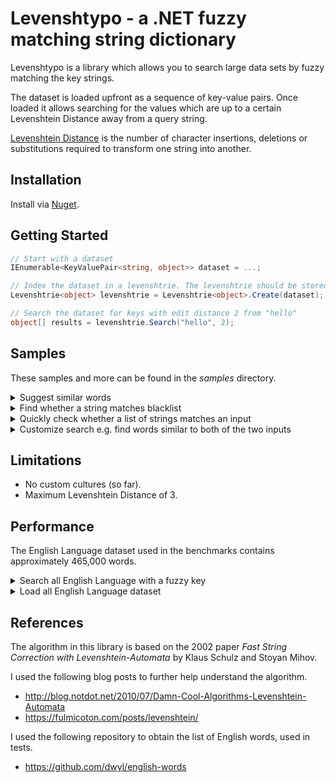 ﻿# Levenshtypo - a .NET fuzzy matching string dictionary

Levenshtypo is a library which allows you to search large
data sets by fuzzy matching the key strings.

The dataset is loaded upfront as a sequence of key-value pairs.
Once loaded it allows searching for the values which are up to
a certain Levenshtein Distance away from a query string.

[Levenshtein Distance](https://en.wikipedia.org/wiki/Levenshtein_distance)
is the number of character insertions, deletions or substitutions
required to transform one string into another.

## Installation

Install via [Nuget](https://www.nuget.org/packages/Levenshtypo).


## Getting Started

```csharp
// Start with a dataset
IEnumerable<KeyValuePair<string, object>> dataset = ...;

// Index the dataset in a levenshtrie. The levenshtrie should be stored for re-use.
Levenshtrie<object> levenshtrie = Levenshtrie<object>.Create(dataset);

// Search the dataset for keys with edit distance 2 from "hello"
object[] results = levenshtrie.Search("hello", 2);
```


## Samples

These samples and more can be found in the _samples_ directory.

<details>
<summary>Suggest similar words</summary>

```csharp
public class TypoSuggestion
{
    private readonly Levenshtrie<string> _trie;

    public TypoSuggestion(IEnumerable<string> words)
    {
        _trie = Levenshtrie<string>.Create(
            words.Select(w => new KeyValuePair<string, string>(w, w)),
            ignoreCase: true);
    }

    public string[] GetSimilarWords(string word)
    {
        // RestrictedEdit adds support for swapping adjacent letters
        // which is a common typo.
        return _trie.Search(word, maxEditDistance: 2, metric: LevenshtypoMetric.RestrictedEdit);
    }
}
```

</details>

<details>
<summary>Find whether a string matches blacklist</summary>

```csharp
public class BlacklistDetectionExample
{
    private readonly Levenshtrie<string> _trie;

    public BlacklistDetectionExample(IEnumerable<string> blacklist)
    {
        _trie = Levenshtrie<string>.Create(
            blacklist.Select(w => new KeyValuePair<string, string>(w, w)),
            ignoreCase: true);
    }

    public bool IsBlacklisted(string word)
    {
        string[] similarWords = _trie.Search(word, maxEditDistance: 2);
        return similarWords.Any(similarWord => DetailedCompare(similarWord, word));
    }

    private bool DetailedCompare(string blacklistedWord, string word)
    {
        // Your custom logic goes here
        return true;
    }
}
```

</details>

</details>

<details>
<summary>Quickly check whether a list of strings matches an input</summary>

```csharp
// Benchmarks below show that a naive implementation,
// even if it is well written, is 10x slower than using
// an automaton.
// Benchmark run against English language dataset.
//
// | Method          | Mean       | Error     | StdDev    | Allocated |
// |-----------------|-----------:|----------:|----------:|----------:|
// | Using_naive     | 103.190 ms | 1.4706 ms | 1.3756 ms |     214 B |
// | Using_automaton |   8.161 ms | 0.0469 ms | 0.0439 ms |      12 B |

public static string[] Search(string searchWord, string[] against)
{
    var automaton = LevenshtomatonFactory.Instance.Construct(searchWord, maxEditDistance: 2);

    var results = new List<string>();

    foreach (var word in against)
    {
        // Naive version would be:
        // bool matches = LevenshteinDistance.Levenshtein(searchWord, word) <= 2;

        // Automaton version is:
        bool matches = automaton.Matches(word);
        if (matches)
        {
            results.Add(word);
        }
    }

    return results.ToArray();
}
```

</details>

<details>
<summary>Customize search e.g. find words similar to both of the two inputs</summary>

This example highlights how to write custom code to traverse the Levenshtrie.
Other examples would be only allowing character edits after a certain string position,
or only accepting strings of some specific length. These and more can be achieved
through custom implementations of ILevenshtomatonExecutionState.

```csharp
public class BooleanCombinationsExample
{
    private readonly Levenshtrie<string> _trie;

    public BooleanCombinationsExample(IEnumerable<string> words)
    {
        _trie = Levenshtrie<string>.Create(
            words.Select(w => new KeyValuePair<string, string>(w, w)),
            ignoreCase: true);
    }

    public string[] SearchCommon(string a, string b)
    {
        // This returns words within distance 1 of both a and b
        return _trie.Search(
            new AndLevenshtomatonExecutionState(
                LevenshtomatonFactory.Instance.Construct(a, 1).Start(),
                LevenshtomatonFactory.Instance.Construct(b, 1).Start()));
    }

    private struct AndLevenshtomatonExecutionState : ILevenshtomatonExecutionState<AndLevenshtomatonExecutionState>
    {
        private LevenshtomatonExecutionState _state1;
        private LevenshtomatonExecutionState _state2;

        public AndLevenshtomatonExecutionState(
            LevenshtomatonExecutionState state1,
            LevenshtomatonExecutionState state2)
        {
            _state1 = state1;
            _state2 = state2;
        }

        public bool MoveNext(Rune c, out AndLevenshtomatonExecutionState next)
        {
            if (_state1.MoveNext(c, out var nextState1) && _state2.MoveNext(c, out var nextState2))
            {
                next = new AndLevenshtomatonExecutionState(nextState1, nextState2);
                return true;
            }

            next = default;
            return false;
        }

        public bool IsFinal => _state1.IsFinal && _state2.IsFinal;
    }
}
```

</details>

## Limitations

- No custom cultures (so far).
- Maximum Levenshtein Distance of 3.

## Performance

The English Language dataset used in the benchmarks contains approximately 465,000 words.

<details>
<summary>Search all English Language with a fuzzy key</summary>

- **Naive**: Compute Levenshtein Distance against all words.
- **Levenshtypo**: This library.
- **Dictionary**: .NET Dictionary which only works for distance of 0.

```

BenchmarkDotNet v0.13.12, Windows 11 (10.0.22631.3880/23H2/2023Update/SunValley3)
AMD Ryzen 9 5950X, 1 CPU, 32 logical and 16 physical cores
.NET SDK 8.0.400-preview.0.24324.5
  [Host]     : .NET 8.0.6 (8.0.624.26715), X64 RyuJIT AVX2
  DefaultJob : .NET 8.0.6 (8.0.624.26715), X64 RyuJIT AVX2

  
```
| Method                | Mean              | Error             | StdDev            | Gen0   | Allocated |
|---------------------- |------------------:|------------------:|------------------:|-------:|----------:|
| Distance0_Dictionary  |          8.548 ns |         0.0096 ns |         0.0081 ns |      - |         - |
| Distance0_Levenshtypo |        331.396 ns |         1.0820 ns |         0.9035 ns | 0.0124 |     208 B |
| Distance1_Levenshtypo |     18,655.543 ns |       176.4438 ns |       156.4128 ns |      - |     424 B |
| Distance2_Levenshtypo |    260,006.508 ns |       952.2781 ns |       844.1697 ns |      - |    1832 B |
| Distance3_Levenshtypo |  1,518,877.956 ns |    25,025.3556 ns |    23,408.7332 ns |      - |   17905 B |
| Distance0_Naive       |    805,520.354 ns |    15,697.4007 ns |    13,915.3369 ns |      - |      89 B |
| Distance1_Naive       | 68,290,143.333 ns | 1,318,565.4424 ns | 1,233,386.9329 ns |      - |     180 B |
| Distance2_Naive       | 71,591,125.123 ns | 1,408,712.7964 ns | 2,064,872.9517 ns |      - |     713 B |
| Distance3_Naive       | 70,418,511.111 ns | 1,378,967.7153 ns | 1,933,120.1471 ns |      - |    4356 B |

</details>

<details>
<summary>Load all English Language dataset</summary>

- **Levenshtypo**: This library.
- **Dictionary**: .NET Dictionary for comparison.

```

BenchmarkDotNet v0.13.12, Windows 11 (10.0.22631.3880/23H2/2023Update/SunValley3)
AMD Ryzen 9 5950X, 1 CPU, 32 logical and 16 physical cores
.NET SDK 8.0.400-preview.0.24324.5
  [Host]     : .NET 8.0.6 (8.0.624.26715), X64 RyuJIT AVX2
  DefaultJob : .NET 8.0.6 (8.0.624.26715), X64 RyuJIT AVX2


```
| Method              | Mean          | Error        | StdDev       | Gen0      | Gen1     | Gen2     | Allocated    |
|-------------------- |--------------:|-------------:|-------------:|----------:|---------:|---------:|-------------:|
| English_Dictionary  |  34,213.49 μs |   665.436 μs | 1,074.555 μs |  750.0000 | 750.0000 | 750.0000 |  35524.21 KB |
| English_Levenshtypo | 139,977.62 μs | 1,479.846 μs | 1,384.249 μs | 4250.0000 | 750.0000 | 750.0000 | 168067.98 KB |

</details>

## References

The algorithm in this library is based on the 2002 paper
_Fast String Correction with Levenshtein-Automata_ by Klaus Schulz and Stoyan Mihov.

I used the following blog posts to further help understand the algorithm.

- http://blog.notdot.net/2010/07/Damn-Cool-Algorithms-Levenshtein-Automata
- https://fulmicoton.com/posts/levenshtein/

I used the following repository to obtain the list of English words, used in tests.

- https://github.com/dwyl/english-words